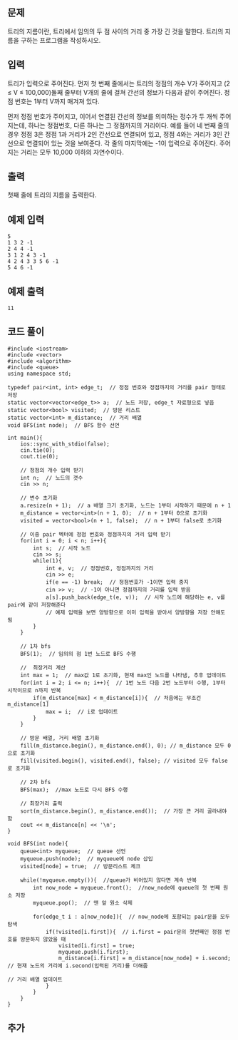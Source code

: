 ## 문제 
트리의 지름이란, 트리에서 임의의 두 점 사이의 거리 중 가장 긴 것을 말한다. 트리의 지름을 구하는 프로그램을 작성하시오.
## 입력
트리가 입력으로 주어진다. 먼저 첫 번째 줄에서는 트리의 정점의 개수 V가 주어지고 (2 ≤ V ≤ 100,000)둘째 줄부터 V개의 줄에 걸쳐 간선의 정보가 다음과 같이 주어진다. 정점 번호는 1부터 V까지 매겨져 있다.

먼저 정점 번호가 주어지고, 이어서 연결된 간선의 정보를 의미하는 정수가 두 개씩 주어지는데, 하나는 정점번호, 다른 하나는 그 정점까지의 거리이다. 예를 들어 네 번째 줄의 경우 정점 3은 정점 1과 거리가 2인 간선으로 연결되어 있고, 정점 4와는 거리가 3인 간선으로 연결되어 있는 것을 보여준다. 각 줄의 마지막에는 -1이 입력으로 주어진다. 주어지는 거리는 모두 10,000 이하의 자연수이다.
## 출력
첫째 줄에 트리의 지름을 출력한다.


## 예제 입력 
```
5
1 3 2 -1
2 4 4 -1
3 1 2 4 3 -1
4 2 4 3 3 5 6 -1
5 4 6 -1
```

## 예제 출력  
```
11
```
## 코드 풀이
```
#include <iostream>
#include <vector>
#include <algorithm>
#include <queue>
using namespace std;

typedef pair<int, int> edge_t;  // 정점 번호와 정점까지의 거리를 pair 형태로 저장
static vector<vector<edge_t>> a;  // 노드 저장, edge_t 자료형으로 넣음
static vector<bool> visited;  // 방문 리스트 
static vector<int> m_distance;  // 거리 배열
void BFS(int node);  // BFS 함수 선언

int main(){
    ios::sync_with_stdio(false);
    cin.tie(0);
    cout.tie(0);

    // 정점의 개수 입력 받기
    int n;  // 노드의 갯수
    cin >> n;

    // 변수 초기화
    a.resize(n + 1);  // a 배열 크기 초기화, 노드는 1부터 시작하기 때문에 n + 1
    m_distance = vector<int>(n + 1, 0);  // n + 1부터 0으로 초기화
    visited = vector<bool>(n + 1, false);  // n + 1부터 false로 초기화

    // 이중 pair 벡터에 정점 번호와 정점까지의 거리 입력 받기
    for(int i = 0; i < n; i++){
        int s;  // 시작 노드
        cin >> s;
        while(1){
            int e, v;  // 정점번호, 정점까지의 거리
            cin >> e;
            if(e == -1) break;  // 정점번호가 -1이면 입력 중지
            cin >> v;  // -1이 아니면 정점까지의 거리를 입력 받음
            a[s].push_back(edge_t(e, v));  // 시작 노드에 해당하는 e, v를 pair에 같이 저장해준다
            // 예제 입력을 보면 양방향으로 이미 입력을 받아서 양방향을 저장 안해도 됨
        }
    }

    // 1차 bfs
    BFS(1);  // 임의의 점 1번 노드로 BFS 수행

    //  최장거리 계산 
    int max = 1;  // max값 1로 초기화, 현재 max인 노드를 나타냄, 추후 업데이트
    for(int i = 2; i <= n; i++){  // 1번 노드 다음 2번 노드부터 수행, 1부터 시작이므로 n까지 반복
        if(m_distance[max] < m_distance[i]){  // 처음에는 무조건 m_distance[1]
            max = i;  // i로 업데이트
        } 
    }

    // 방문 배열, 거리 배열 초기화
    fill(m_distance.begin(), m_distance.end(), 0); // m_distance 모두 0으로 초기화
    fill(visited.begin(), visited.end(), false); // visited 모두 false로 초기화

    // 2차 bfs 
    BFS(max);  //max 노드로 다시 BFS 수행

    // 최장거리 출력
    sort(m_distance.begin(), m_distance.end());  // 가장 큰 거리 골라내야 함
    cout << m_distance[n] << '\n';
}

void BFS(int node){
    queue<int> myqueue;  // queue 선언
    myqueue.push(node);  // myqueue에 node 삽입
    visited[node] = true;  // 방문리스트 체크
    
    while(!myqueue.empty()){  //queue가 비어있지 않다면 계속 반복
        int now_node = myqueue.front();  //now_node에 queue의 첫 번째 원소 저장
        myqueue.pop();  // 맨 앞 원소 삭제
        
        for(edge_t i : a[now_node]){  // now_node에 포함되는 pair문을 모두 탐색
            if(!visited[i.first]){  // i.first = pair문의 첫번째인 정점 번호를 방문하지 않았을 때 
                visited[i.first] = true;
                myqueue.push(i.first);
                m_distance[i.first] = m_distance[now_node] + i.second;  // 현재 노드의 거리에 i.second(입력된 거리)를 더해줌
                                                                        // 거리 배열 업데이트                
            }
        }        
    }
}
```
## 추가
